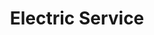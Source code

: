 ---
title: "Electric Service"
url: /ciudad-autonoma-de-buenos-aires/electric-service/
shop: eléctrico
---